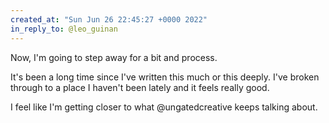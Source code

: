 ```yaml
---
created_at: "Sun Jun 26 22:45:27 +0000 2022"
in_reply_to: @leo_guinan
---
```


Now, I'm going to step away for a bit and process.

It's been a long time since I've written this much or this deeply. I've broken through to a place I haven't been lately and it feels really good.

I feel like I'm getting closer to what @ungatedcreative  keeps talking about.